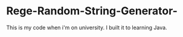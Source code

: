 Rege-Random-String-Generator-
=============================

This is my code when i'm on university. I built it to learning Java.
